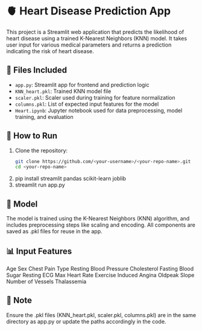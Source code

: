 # 🫀 Heart Disease Prediction App

This project is a Streamlit web application that predicts the likelihood of heart disease using a trained K-Nearest Neighbors (KNN) model. It takes user input for various medical parameters and returns a prediction indicating the risk of heart disease.

## 🔧 Files Included
- `app.py`: Streamlit app for frontend and prediction logic
- `KNN_heart.pkl`: Trained KNN model file
- `scaler.pkl`: Scaler used during training for feature normalization
- `columns.pkl`: List of expected input features for the model
- `Heart.ipynb`: Jupyter notebook used for data preprocessing, model training, and evaluation

## 🚀 How to Run
1. Clone the repository:
   ```bash
   git clone https://github.com/<your-username>/<your-repo-name>.git
   cd <your-repo-name>
2. pip install streamlit pandas scikit-learn joblib
3. streamlit run app.py

## 🧠 Model
The model is trained using the K-Nearest Neighbors (KNN) algorithm, and includes preprocessing steps like scaling and encoding. All components are saved as .pkl files for reuse in the app.

## 📊 Input Features
Age
Sex
Chest Pain Type
Resting Blood Pressure
Cholesterol
Fasting Blood Sugar
Resting ECG
Max Heart Rate
Exercise Induced Angina
Oldpeak
Slope
Number of Vessels
Thalassemia

## 📌 Note
Ensure the .pkl files (KNN_heart.pkl, scaler.pkl, columns.pkl) are in the same directory as app.py or update the paths accordingly in the code.
